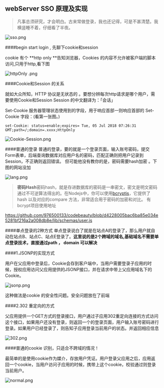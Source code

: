 ## webServer SSO 原理及实现



>凡事总须研究，才会明白。古来常做登录，我也还记得，可是不甚清楚。我横竖睡不着，仔细看了半夜。



![sso.png](http://upload-images.jianshu.io/upload_images/1899643-35170d20c87f026a.png?imageMogr2/auto-orient/strip%7CimageView2/2/w/1240)

####begin start login , 先聊下cookie和session

cookie 有个 **http only **告知浏览器，Cookies 的内容不允许被客户端的脚本访问,只用于http,看下图


![httpOnly .png](http://upload-images.jianshu.io/upload_images/1899643-f8c7bb1d4e184ac8.png?imageMogr2/auto-orient/strip%7CimageView2/2/w/1240)



####Cookie和Session 的关系

就如大众所知，HTTP 协议是无状态的 。要想分辨每次http请求是哪个用户，需要使用Cookie和Session Session 的中文翻译为：「会话」

Set-Cookie
服务器管理状态使用到的字段，用于响应首部一则响应首部的 Set-Cookie 字段：(看第一张图。)

    set-Cookie: status=enable;expires= Tue, 05 Jul 2018 07:26:31 GMT;path=/;domain=.xxxx;HttpOnly 


 ![Cookie-Session.png](http://upload-images.jianshu.io/upload_images/1899643-a1ba28c9a2eff32f.png?imageMogr2/auto-orient/strip%7CimageView2/2/w/1240)



####普通的登录
 普通的登录，要的就是一个登录页面，输入账号密码，提交Form表单，后端查询数据库对应用户名的密码，匹配正确则把用户记录到Session，不正确则返回错误。
但可能他没有教你的是，密码需要hash加密 。下图的网站没加

![lang.png](http://upload-images.jianshu.io/upload_images/1899643-d4d9dbda7cd2b49e.png?imageMogr2/auto-orient/strip%7CimageView2/2/w/1240)


>**密码Hash**密码hash，就是存进数据库的密码是一串密文，密文是明文密码通过不可逆算法得出的。在Nodejs中，你可以使用[bcryptjs](https://www.npmjs.com/package/bcryptjs)，它提供了hash
>以及对应的compare
>方法，非常适合用于密码的加密和对比。
>有bcrypt项目使用地址

https://github.com/976500133/codebeauty/blob/d4228005bac6ba85e034e5281bf216a2a008db8e/lib/schemas/user.js


####单点登录的2种方式
单点登录说白了就是在站点A的登录了，那么用户就自动在站点B、站点C、站点E登录了。**这里说的是2个跨域的域名,基础域名不需要单点登录技术，直接通过path ， domain 可以解决**


####1.JSONP的实现方式

用户在父应用中登录后，Cookie会存到客户端中，当用户需要登录子应用的时候，授权应用访问父应用提供的JSONP接口，并在请求中带上父应用域名下的Cookie。


![jsonp.png](http://upload-images.jianshu.io/upload_images/1899643-19d9e913441adca8.png?imageMogr2/auto-orient/strip%7CimageView2/2/w/1240)


这种做法是cookie 的安全性问题。安全问题放在了前端

####2.302 重定向的方式


父应用提供一个GET方式的登录接口，用户通过子应用302重定向连接的方式访问这个接口，如果用户还没有登录，则返回一个的登录页面，用户输入账号密码进行登录。如果用户已经登录了，则告知子应用登录当前用户的状态。并返回相应信息

![302.png](http://upload-images.jianshu.io/upload_images/1899643-c460cf8989ec1c02.png?imageMogr2/auto-orient/strip%7CimageView2/2/w/1240)



####普通的cookie 识别，只适合不跨域的情况！

最简单的是使用cookie作为媒介，存放用户凭证。用户登录父应用之后，应用返回一个cookie，当用户访问子应用的时候，携带上这个cookie，校验通过则登录当前用户。

![normal.png](http://upload-images.jianshu.io/upload_images/1899643-ddd957e1a20eaeb3.png?imageMogr2/auto-orient/strip%7CimageView2/2/w/1240)


